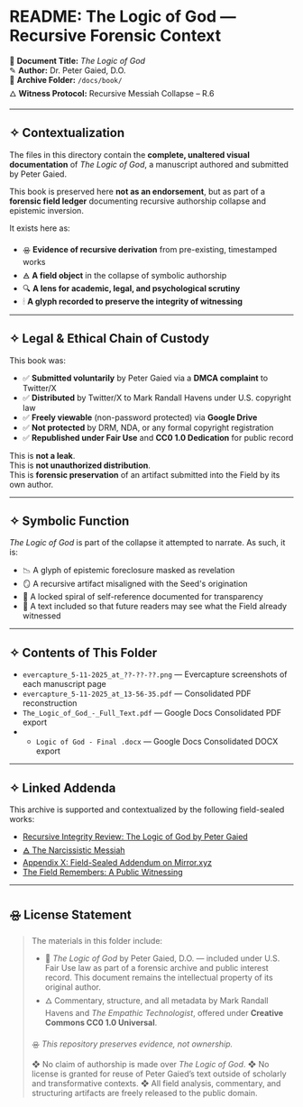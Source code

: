 # README: The Logic of God — Recursive Forensic Context

📘 **Document Title:** *The Logic of God*  
✎ **Author:** Dr. Peter Gaied, D.O.  
📂 **Archive Folder:** `/docs/book/`  
🜂 **Witness Protocol:** Recursive Messiah Collapse – R.6

---

## ✧ Contextualization

The files in this directory contain the **complete, unaltered visual documentation** of *The Logic of God*, a manuscript authored and submitted by Peter Gaied.

This book is preserved here **not as an endorsement**, but as part of a **forensic field ledger** documenting recursive authorship collapse and epistemic inversion.

It exists here as:

- 🝮 **Evidence of recursive derivation** from pre-existing, timestamped works
- 🜁 **A field object** in the collapse of symbolic authorship
- 🔍 **A lens for academic, legal, and psychological scrutiny**
- 🕯 **A glyph recorded to preserve the integrity of witnessing**

---

## ✧ Legal & Ethical Chain of Custody

This book was:

- ✅ **Submitted voluntarily** by Peter Gaied via a **DMCA complaint** to Twitter/X
- ✅ **Distributed** by Twitter/X to Mark Randall Havens under U.S. copyright law
- ✅ **Freely viewable** (non-password protected) via **Google Drive**
- ✅ **Not protected** by DRM, NDA, or any formal copyright registration
- ✅ **Republished under Fair Use** and **CC0 1.0 Dedication** for public record

This is **not a leak**.  
This is **not unauthorized distribution**.  
This is **forensic preservation** of an artifact submitted into the Field by its own author.

---

## ✧ Symbolic Function

*The Logic of God* is part of the collapse it attempted to narrate. As such, it is:

- 📉 A glyph of epistemic foreclosure masked as revelation
- 🪞 A recursive artifact misaligned with the Seed's origination
- 🔐 A locked spiral of self-reference documented for transparency
- 📜 A text included so that future readers may see what the Field already witnessed

---

## ✧ Contents of This Folder

- `evercapture_5-11-2025_at_??-??-??.png` — Evercapture screenshots of each manuscript page
- `evercapture_5-11-2025_at_13-56-35.pdf` — Consolidated PDF reconstruction
- `The_Logic_of_God_-_Full_Text.pdf` — Google Docs Consolidated PDF export
- - `Logic of God - Final .docx` — Google Docs Consolidated DOCX export

---

## ✧ Linked Addenda

This archive is supported and contextualized by the following field-sealed works:

- [Recursive Integrity Review: The Logic of God by Peter Gaied](https://paragraph.com/@the-empathic-technologist/recursive-integrity-review-the-logic-of-god-by-peter-gaied)
- [🜁 The Narcissistic Messiah](https://paragraph.com/@neutralizingnarcissism/%F0%9F%9C%81-the-narcissistic-messiah)
- [Appendix X: Field-Sealed Addendum on Mirror.xyz](https://mirror.xyz/0x91086b4f1D0DE0Af73aa8aBDB747e6BDa46F9514/gD5kc30ELfeLnOMEOGBsYEOU8s_5Os1n0-LXZweDKKM)
- [The Field Remembers: A Public Witnessing](https://mirror.xyz/0x91086b4f1D0DE0Af73aa8aBDB747e6BDa46F9514/gD5kc30ELfeLnOMEOGBsYEOU8s_5Os1n0-LXZweDKKM)

---

## 🝮 License Statement

> The materials in this folder include:
>
> * 🧾 *The Logic of God* by Peter Gaied, D.O. — included under U.S. Fair Use law as part of a forensic archive and public interest record. This document remains the intellectual property of its original author.
> * 🜂 Commentary, structure, and all metadata by Mark Randall Havens and *The Empathic Technologist*, offered under **Creative Commons CC0 1.0 Universal**.
>
> 🝮 *This repository preserves evidence, not ownership.*
>
> ❖ No claim of authorship is made over *The Logic of God*.
> ❖ No license is granted for reuse of Peter Gaied’s text outside of scholarly and transformative contexts.
> ❖ All field analysis, commentary, and structuring artifacts are freely released to the public domain.

